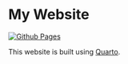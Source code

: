 # My Website

<!-- badges: start -->
[![Github Pages](https://github.com/dmolitor/dmolitor.github.io/actions/workflows/github-pages.yml/badge.svg)](https://github.com/dmolitor/dmolitor.github.io/actions/workflows/github-pages.yml)
<!-- badges: end -->

This website is built using [Quarto](https://quarto.org/).
